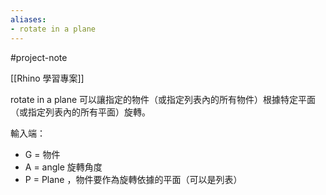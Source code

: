 ```yaml
---
aliases:
- rotate in a plane
---
```


#project-note 

[[Rhino 學習專案]]

rotate in a plane 可以讓指定的物件（或指定列表內的所有物件）根據特定平面（或指定列表內的所有平面）旋轉。

輸入端：
- G = 物件
- A = angle 旋轉角度
- P = Plane ，物件要作為旋轉依據的平面（可以是列表）